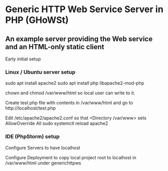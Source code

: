 # Generic HTTP Web Service Server in PHP (GHoWSt)

## An example server providing the Web service and an HTML-only static client

Early initial setup

### Linux / Ubuntu server setup

sudo apt install apache2
sudo apt install php libapache2-mod-php

chown and chmod /var/www/html so local user can write to it.

Create test.php file with contents <?php phpinfo(); ?> in /var/www/html and go to http://localhost/test.php

Edit /etc/apache2/apache2.conf so that <Directory /var/www> sets AllowOverride All
sudo systemctl reload apache2

### IDE (PhpStorm) setup

Configure Servers to have localhost

Configure Deployment to copy local project root to localhost in /var/www/html under generichttpws